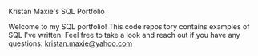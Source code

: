 Kristan Maxie's SQL Portfolio


Welcome to my SQL portfolio! This code repository contains examples of SQL I've written.
Feel free to take a look and reach out if you have any questions:
kristan.maxie@yahoo.com

